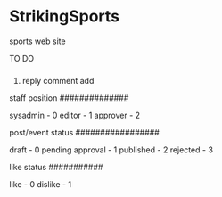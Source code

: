 # StrikingSports
sports web site

TO DO
#####

1) reply comment add

staff position
##############

sysadmin - 0
editor - 1
approver - 2

post/event status
#################

draft - 0
pending approval - 1
published - 2
rejected - 3

like status
###########

like - 0
dislike - 1